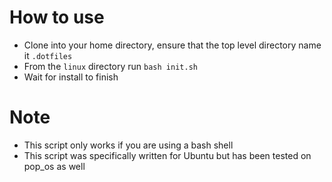 # How to use
- Clone into your home directory, ensure that the top level directory name it `.dotfiles`
- From the `linux` directory run `bash init.sh`
- Wait for install to finish

# Note
- This script only works if you are using a bash shell
- This script was specifically written for Ubuntu but has been tested on pop_os as well
